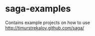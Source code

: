 saga-examples
=============

Contains example projects on how to use http://timurstrekalov.github.com/saga/